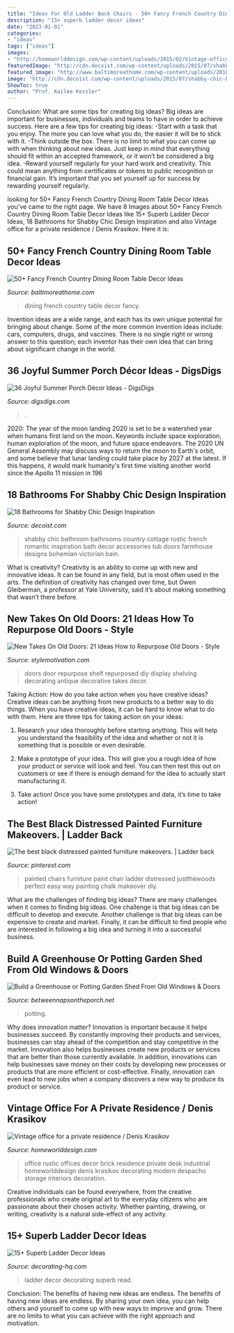 ```yaml
---
title: "Ideas For Old Ladder Back Chairs - 50+ Fancy French Country Dining Room Table Decor Ideas"
description: "15+ superb ladder decor ideas"
date: "2023-01-01"
categories:
- "ideas"
tags: ["ideas"]
images:
- "http://homeworlddesign.com/wp-content/uploads/2015/02/Vintage-office-for-a-private-residence-Denis-Krasikov-www.homeworlddesign.-com-2.jpg"
featuredImage: "http://cdn.decoist.com/wp-content/uploads/2015/07/shabby-chic-bathroom-2.jpg"
featured_image: "http://www.baltimoreathome.com/wp-content/uploads/2018/04/Fancy-French-Country-Dining-Room-Table-Decor-Ideas-31.jpg"
image: "http://cdn.decoist.com/wp-content/uploads/2015/07/shabby-chic-bathroom-2.jpg"
ShowToc: true
author: "Prof. Kailee Kessler"
---
```



Conclusion: What are some tips for creating big ideas?
Big ideas are important for businesses, individuals and teams to have in order to achieve success. Here are a few tips for creating big ideas:
-Start with a task that you enjoy. The more you can love what you do, the easier it will be to stick with it.
-Think outside the box. There is no limit to what you can come up with when thinking about new ideas. Just keep in mind that everything should fit within an accepted framework, or it won’t be considered a big idea.
-Reward yourself regularly for your hard work and creativity. This could mean anything from certificates or tokens to public recognition or financial gain. It’s important that you set yourself up for success by rewarding yourself regularly.

	

		
looking for 50+ Fancy French Country Dining Room Table Decor Ideas you've came to the right page. We have 8 Images about 50+ Fancy French Country Dining Room Table Decor Ideas like 15+ Superb Ladder Decor Ideas, 18 Bathrooms for Shabby Chic Design Inspiration and also Vintage office for a private residence / Denis Krasikov. Here it is:
		
    
## 50+ Fancy French Country Dining Room Table Decor Ideas

<img loading=lazy src="http://www.baltimoreathome.com/wp-content/uploads/2018/04/Fancy-French-Country-Dining-Room-Table-Decor-Ideas-31.jpg" onerror="this.onerror=null;this.src='https://tse2.mm.bing.net/th?id=OIP.gwR6cddYODIykktTQkRSxQHaLH&amp;pid=15.1';" alt="50+ Fancy French Country Dining Room Table Decor Ideas">

_Source: baltimoreathome.com_

>dining french country table decor fancy. 

	

Invention ideas are a wide range, and each has its own unique potential for bringing about change. Some of the more common invention ideas include: cars, computers, drugs, and vaccines. There is no single right or wrong answer to this question; each inventor has their own idea that can bring about significant change in the world.

    
## 36 Joyful Summer Porch Décor Ideas - DigsDigs

<img loading=lazy src="https://www.digsdigs.com/photos/joyful-summer-porch-decor-ideas-21.jpg" onerror="this.onerror=null;this.src='https://tse4.mm.bing.net/th?id=OIP.K013VKJwu1ic1hb0O5IzRAHaJ4&amp;pid=15.1';" alt="36 Joyful Summer Porch Décor Ideas - DigsDigs">

_Source: digsdigs.com_

>. 

	

2020: The year of the moon landing
2020 is set to be a watershed year when humans first land on the moon. Keywords include space exploration, human exploration of the moon, and future space endeavors. The 2020 UN General Assembly may discuss ways to return the moon to Earth's orbit, and some believe that lunar landing could take place by 2027 at the latest. If this happens, it would mark humanity's first time visiting another world since the Apollo 11 mission in 196
    
## 18 Bathrooms For Shabby Chic Design Inspiration

<img loading=lazy src="http://cdn.decoist.com/wp-content/uploads/2015/07/shabby-chic-bathroom-2.jpg" onerror="this.onerror=null;this.src='https://tse2.mm.bing.net/th?id=OIP.0XYacG8W8KbaDY_5x3WyCwHaK2&amp;pid=15.1';" alt="18 Bathrooms for Shabby Chic Design Inspiration">

_Source: decoist.com_

>shabby chic bathroom bathrooms country cottage rustic french romantic inspiration bath decor accessories tub doors farmhouse designs bohemian victorian bain. 

	

What is creativity?
Creativity is an ability to come up with new and innovative ideas. It can be found in any field, but is most often used in the arts. The definition of creativity has changed over time, but Owen Gleiberman, a professor at Yale University, said it’s about making something that wasn’t there before.

    
## New Takes On Old Doors: 21 Ideas How To Repurpose Old Doors - Style

<img loading=lazy src="https://cdn.homebnc.com/homeimg/2017/01/17-repurposed-old-door-ideas-homebnc.jpg" onerror="this.onerror=null;this.src='https://tse4.mm.bing.net/th?id=OIP.Ygjcj1O0RDuVAKN9u_-giAHaMe&amp;pid=15.1';" alt="New Takes On Old Doors: 21 Ideas How to Repurpose Old Doors - Style">

_Source: stylemotivation.com_

>doors door repurpose shelf repurposed diy display shelving decorating antique decorative takes decor. 

	

Taking Action: How do you take action when you have creative ideas?
Creative ideas can be anything from new products to a better way to do things. When you have creative ideas, it can be hard to know what to do with them. Here are three tips for taking action on your ideas:
1. Research your idea thoroughly before starting anything. This will help you understand the feasibility of the idea and whether or not it is something that is possible or even desirable.

2. Make a prototype of your idea. This will give you a rough idea of how your product or service will look and feel. You can then test this out on customers or see if there is enough demand for the idea to actually start manufacturing it.

3. Take action! Once you have some prototypes and data, it’s time to take action!

    
## The Best Black Distressed Painted Furniture Makeovers. | Ladder Back

<img loading=lazy src="https://i.pinimg.com/736x/ca/41/3f/ca413f8c7d37355d97d0d322147cf5ba--furniture-makeover-furniture-projects.jpg" onerror="this.onerror=null;this.src='https://tse3.mm.bing.net/th?id=OIP.m6IW3jP44KEYROBQo3Z3OAHaJ4&amp;pid=15.1';" alt="The best black distressed painted furniture makeovers. | Ladder back">

_Source: pinterest.com_

>painted chairs furniture paint chair ladder distressed justthewoods perfect easy way painting chalk makeover diy. 

	

What are the challenges of finding big ideas?
There are many challenges when it comes to finding big ideas. One challenge is that big ideas can be difficult to develop and execute. Another challenge is that big ideas can be expensive to create and market. Finally, it can be difficult to find people who are interested in following a big idea and turning it into a successful business.

    
## Build A Greenhouse Or Potting Garden Shed From Old Windows &amp; Doors

<img loading=lazy src="https://betweennapsontheporch.net/wp-content/uploads/2016/03/Potting-Bench-with-Running-Water-in-Greenhouse-Gardening-Shed.jpg" onerror="this.onerror=null;this.src='https://tse2.mm.bing.net/th?id=OIP.xsjLcbzt0_fi__rYUus-HgHaLH&amp;pid=15.1';" alt="Build a Greenhouse or Potting Garden Shed From Old Windows &amp; Doors">

_Source: betweennapsontheporch.net_

>potting. 

	

Why does innovation matter?
Innovation is important because it helps businesses succeed. By constantly improving their products and services, businesses can stay ahead of the competition and stay competitive in the market. Innovation also helps businesses create new products or services that are better than those currently available. In addition, innovations can help businesses save money on their costs by developing new processes or products that are more efficient or cost-effective. Finally, innovation can even lead to new jobs when a company discovers a new way to produce its product or service.

    
## Vintage Office For A Private Residence / Denis Krasikov

<img loading=lazy src="http://homeworlddesign.com/wp-content/uploads/2015/02/Vintage-office-for-a-private-residence-Denis-Krasikov-www.homeworlddesign.-com-2.jpg" onerror="this.onerror=null;this.src='https://tse2.mm.bing.net/th?id=OIP.mdIAfSu6RvO8U9kgfT87PQHaFj&amp;pid=15.1';" alt="Vintage office for a private residence / Denis Krasikov">

_Source: homeworlddesign.com_

>office rustic offices decor brick residence private desk industrial homeworlddesign denis krasikov decorating modern despacho storage interiors decoration. 

	

Creative individuals can be found everywhere, from the creative professionals who create original art to the everyday citizens who are passionate about their chosen activity. Whether painting, drawing, or writing, creativity is a natural side-effect of any activity.

    
## 15+ Superb Ladder Decor Ideas

<img loading=lazy src="http://decorating-hq.com/wp-content/uploads/ladder-decor-ideas-7.jpg" onerror="this.onerror=null;this.src='https://tse3.mm.bing.net/th?id=OIP.BbSEReXDSZLrGxyGY-TIbAHaLH&amp;pid=15.1';" alt="15+ Superb Ladder Decor Ideas">

_Source: decorating-hq.com_

>ladder decor decorating superb read. 

	

Conclusion: The benefits of having new ideas are endless.
The benefits of having new ideas are endless. By sharing your own idea, you can help others and yourself to come up with new ways to improve and grow. There are no limits to what you can achieve with the right approach and motivation.

